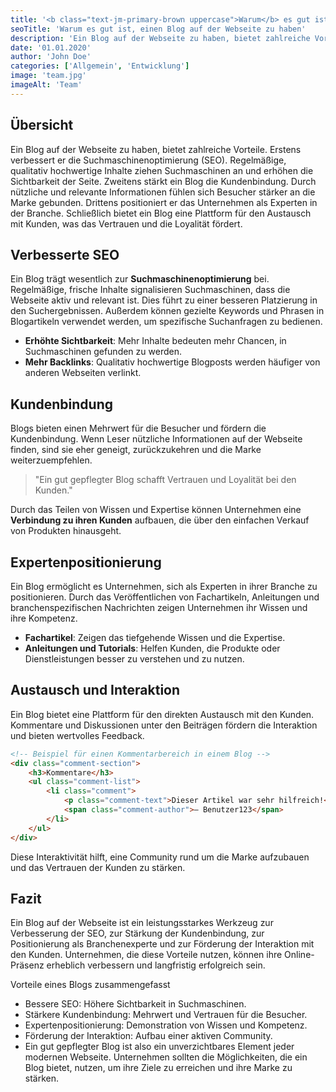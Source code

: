 ```yaml
---
title: '<b class="text-jm-primary-brown uppercase">Warum</b> es gut ist, einen Blog auf <b class="text-jm-primary-brown uppercase">der Webseite zu haben</b>'
seoTitle: 'Warum es gut ist, einen Blog auf der Webseite zu haben'
description: 'Ein Blog auf der Webseite zu haben, bietet zahlreiche Vorteile. Erstens verbessert er die Suchmaschinenoptimierung (SEO). Regelmäßige, qualitativ hochwertige Inhalte ziehen Suchmaschinen an und erhöhen die Sichtbarkeit der Seite.'
date: '01.01.2020'
author: 'John Doe'
categories: ['Allgemein', 'Entwicklung']
image: 'team.jpg'
imageAlt: 'Team'
---
```


## Übersicht

Ein Blog auf der Webseite zu haben, bietet zahlreiche Vorteile. Erstens verbessert er die Suchmaschinenoptimierung (SEO). Regelmäßige, qualitativ hochwertige Inhalte ziehen Suchmaschinen an und erhöhen die Sichtbarkeit der Seite. Zweitens stärkt ein Blog die Kundenbindung. Durch nützliche und relevante Informationen fühlen sich Besucher stärker an die Marke gebunden. Drittens positioniert er das Unternehmen als Experten in der Branche. Schließlich bietet ein Blog eine Plattform für den Austausch mit Kunden, was das Vertrauen und die Loyalität fördert.

## Verbesserte SEO

Ein Blog trägt wesentlich zur **Suchmaschinenoptimierung** bei. Regelmäßige, frische Inhalte signalisieren Suchmaschinen, dass die Webseite aktiv und relevant ist. Dies führt zu einer besseren Platzierung in den Suchergebnissen. Außerdem können gezielte Keywords und Phrasen in Blogartikeln verwendet werden, um spezifische Suchanfragen zu bedienen.

- **Erhöhte Sichtbarkeit**: Mehr Inhalte bedeuten mehr Chancen, in Suchmaschinen gefunden zu werden.
- **Mehr Backlinks**: Qualitativ hochwertige Blogposts werden häufiger von anderen Webseiten verlinkt.

## Kundenbindung

Blogs bieten einen Mehrwert für die Besucher und fördern die Kundenbindung. Wenn Leser nützliche Informationen auf der Webseite finden, sind sie eher geneigt, zurückzukehren und die Marke weiterzuempfehlen.

> "Ein gut gepflegter Blog schafft Vertrauen und Loyalität bei den Kunden."

Durch das Teilen von Wissen und Expertise können Unternehmen eine **Verbindung zu ihren Kunden** aufbauen, die über den einfachen Verkauf von Produkten hinausgeht.

## Expertenpositionierung

Ein Blog ermöglicht es Unternehmen, sich als Experten in ihrer Branche zu positionieren. Durch das Veröffentlichen von Fachartikeln, Anleitungen und branchenspezifischen Nachrichten zeigen Unternehmen ihr Wissen und ihre Kompetenz.

- **Fachartikel**: Zeigen das tiefgehende Wissen und die Expertise.
- **Anleitungen und Tutorials**: Helfen Kunden, die Produkte oder Dienstleistungen besser zu verstehen und zu nutzen.

## Austausch und Interaktion

Ein Blog bietet eine Plattform für den direkten Austausch mit den Kunden. Kommentare und Diskussionen unter den Beiträgen fördern die Interaktion und bieten wertvolles Feedback.

```html
<!-- Beispiel für einen Kommentarbereich in einem Blog -->
<div class="comment-section">
    <h3>Kommentare</h3>
    <ul class="comment-list">
        <li class="comment">
            <p class="comment-text">Dieser Artikel war sehr hilfreich!</p>
            <span class="comment-author">— Benutzer123</span>
        </li>
    </ul>
</div>
```

Diese Interaktivität hilft, eine Community rund um die Marke aufzubauen und das Vertrauen der Kunden zu stärken.

## Fazit
Ein Blog auf der Webseite ist ein leistungsstarkes Werkzeug zur Verbesserung der SEO, zur Stärkung der Kundenbindung, zur Positionierung als Branchenexperte und zur Förderung der Interaktion mit den Kunden. Unternehmen, die diese Vorteile nutzen, können ihre Online-Präsenz erheblich verbessern und langfristig erfolgreich sein.

Vorteile eines Blogs zusammengefasst
- Bessere SEO: Höhere Sichtbarkeit in Suchmaschinen.
- Stärkere Kundenbindung: Mehrwert und Vertrauen für die Besucher.
- Expertenpositionierung: Demonstration von Wissen und Kompetenz.
- Förderung der Interaktion: Aufbau einer aktiven Community.
- Ein gut gepflegter Blog ist also ein unverzichtbares Element jeder modernen Webseite. Unternehmen sollten die Möglichkeiten, die ein Blog bietet, nutzen, um ihre Ziele zu erreichen und ihre Marke zu stärken.
